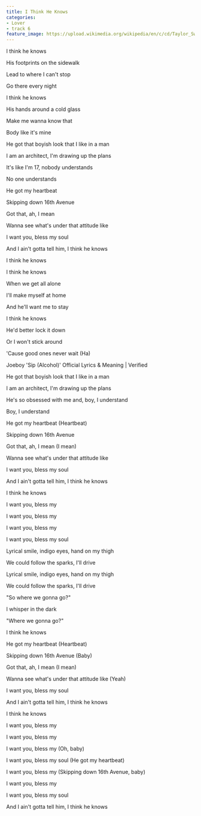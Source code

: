 ```yaml
---
title: I Think He Knows
categories:
- Lover
- track 6
feature_image: https://upload.wikimedia.org/wikipedia/en/c/cd/Taylor_Swift_-_Lover.png
--- 
```

I think he knows

His footprints on the sidewalk

Lead to where I can't stop

Go there every night

I think he knows

His hands around a cold glass

Make me wanna know that

Body like it's mine

He got that boyish look that I like in a man

I am an architect, I'm drawing up the plans

It's like I'm 17, nobody understands

No one understands

He got my heartbeat

Skipping down 16th Avenue

Got that, ah, I mean

Wanna see what's under that attitude like

I want you, bless my soul

And I ain't gotta tell him, I think he knows

I think he knows

I think he knows

When we get all alone

I'll make myself at home

And he'll want me to stay

I think he knows

He'd better lock it down

Or I won't stick around

'Cause good ones never wait (Ha)

Joeboy 'Sip (Alcohol)' Official Lyrics & Meaning | Verified

He got that boyish look that I like in a man

I am an architect, I'm drawing up the plans

He's so obsessed with me and, boy, I understand

Boy, I understand

He got my heartbeat (Heartbeat)

Skipping down 16th Avenue

Got that, ah, I mean (I mean)

Wanna see what's under that attitude like

I want you, bless my soul

And I ain't gotta tell him, I think he knows

I think he knows

I want you, bless my

I want you, bless my

I want you, bless my

I want you, bless my soul

Lyrical smile, indigo eyes, hand on my thigh

We could follow the sparks, I'll drive

Lyrical smile, indigo eyes, hand on my thigh

We could follow the sparks, I'll drive

"So where we gonna go?"

I whisper in the dark

"Where we gonna go?"

I think he knows

He got my heartbeat (Heartbeat)

Skipping down 16th Avenue (Baby)

Got that, ah, I mean (I mean)

Wanna see what's under that attitude like (Yeah)

I want you, bless my soul

And I ain't gotta tell him, I think he knows

I think he knows

I want you, bless my

I want you, bless my

I want you, bless my (Oh, baby)

I want you, bless my soul (He got my heartbeat)

I want you, bless my (Skipping down 16th Avenue, baby)

I want you, bless my

I want you, bless my soul

And I ain't gotta tell him, I think he knows